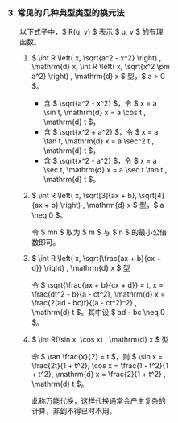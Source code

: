 <div style="float: left; width: 64%; padding: 1%;">

### 3. 常见的几种典型类型的换元法

<ul>

以下式子中，$ R(u, v) $ 表示 $ u, v $ 的有理函数。

1. $ \int R \left( x, \sqrt{a^2 - x^2} \right) \, \mathrm{d} x, \int R \left( x, \sqrt{x^2 \pm a^2} \right) \, \mathrm{d} x $ 型，$ a > 0 $。

   - 含 $ \sqrt{a^2 - x^2} $，令 $ x = a \sin t, \mathrm{d} x = a \cos t \, \mathrm{d} t $，
   - 含 $ \sqrt{x^2 + a^2} $，令 $ x = a \tan t, \mathrm{d} x = a \sec^2 t \, \mathrm{d} t $，
   - 含 $ \sqrt{x^2 - a^2} $，令 $ x = a \sec t, \mathrm{d} x = a \sec t \tan t \, \mathrm{d} t $。

2. $ \int R \left( x, \sqrt[3]{ax + b}, \sqrt[4]{ax + b} \right) \, \mathrm{d} x $ 型，$ a \neq 0 $。

   令 $ mn $ 取为 $ m $ 与 $ n $ 的最小公倍数即可。

3. $ \int R \left( x, \sqrt{\frac{ax + b}{cx + d}} \right) \, \mathrm{d} x $ 型

   令 $ \sqrt{\frac{ax + b}{cx + d}} = t, x = \frac{dt^2 - b}{a - ct^2}, \mathrm{d} x = \frac{2(ad - bc)t}{(a - ct^2)^2} \, \mathrm{d} t $。其中设 $ ad - bc \neq 0 $。

4. $ \int R(\sin x, \cos x) \, \mathrm{d} x $ 型

   命 $ \tan \frac{x}{2} = t $，则 $ \sin x = \frac{2t}{1 + t^2}, \cos x = \frac{1 - t^2}{1 + t^2}, \mathrm{d} x = \frac{2}{1 + t^2} \, \mathrm{d} t $。

   此称万能代换，这样代换通常会产生复杂的计算，非到不得已时不用。

</ul>
</div>
<div style="float: right; width: 26%; padding: 1%;">

</div>
<div style="clear: both;"></div>
